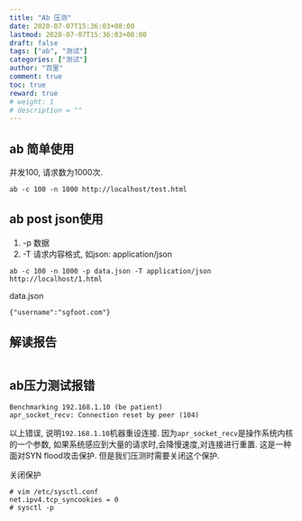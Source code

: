 ```yaml
---
title: "Ab 压测"
date: 2020-07-07T15:36:03+08:00
lastmod: 2020-07-07T15:36:03+08:00
draft: false
tags: ["ab", "测试"]
categories: ["测试"]
author: "百里"
comment: true
toc: true
reward: true
# weight: 1
# description = ""
---
```


## ab 简单使用

并发100, 请求数为1000次.

```
ab -c 100 -n 1000 http://localhost/test.html
```

## ab post json使用
1. -p 数据
2. -T 请求内容格式, 如json: application/json
```
ab -c 100 -n 1000 -p data.json -T application/json http://localhost/1.html
```
data.json
```
{"username":"sgfoot.com"}
```

## 解读报告

```

```





## ab压力测试报错

```
Benchmarking 192.168.1.10 (be patient)
apr_socket_recv: Connection reset by peer (104)
```

以上错误, 说明`192.168.1.10`机器重设连接. 因为`apr_socket_recv`是操作系统内核的一个参数, 如果系统感应到大量的请求时,会降慢速度,对连接进行重置. 这是一种面对SYN flood攻击保护. 但是我们压测时需要关闭这个保护. 

关闭保护

```
# vim /etc/sysctl.conf 
net.ipv4.tcp_syncookies = 0
# sysctl -p
```

